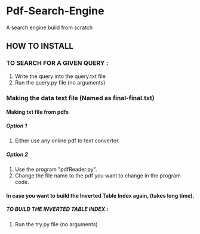 # Pdf-Search-Engine
A search engine build from scratch



## HOW TO INSTALL

### TO SEARCH FOR A GIVEN QUERY :
1) Write the query into the query.txt file
2) Run the query.py file (no arguments)



### Making the data text file (Named as final-final.txt)

#### Making txt file from pdfs 
##### Option 1
1) Either use any online pdf to text convertor.

##### Option 2
1) Use the program "pdfReader.py".
2) Change the file name to the pdf you want to change in the program code.

#### In case you want to build the Inverted Table Index again, (takes long time).
##### TO BUILD THE INVERTED TABLE INDEX : 
1) Run the try.py file (no arguments)
